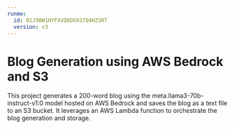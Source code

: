 ```yaml
---
runme:
  id: 01J90W1HYFXVQ8DG937Q4HZSRT
  version: v3
---
```


# Blog Generation using AWS Bedrock and S3

This project generates a 200-word blog using the meta.llama3-70b-instruct-v1:0 model hosted on AWS Bedrock and saves the blog as a text file to an S3 bucket. It leverages an AWS Lambda function to orchestrate the blog generation and storage.